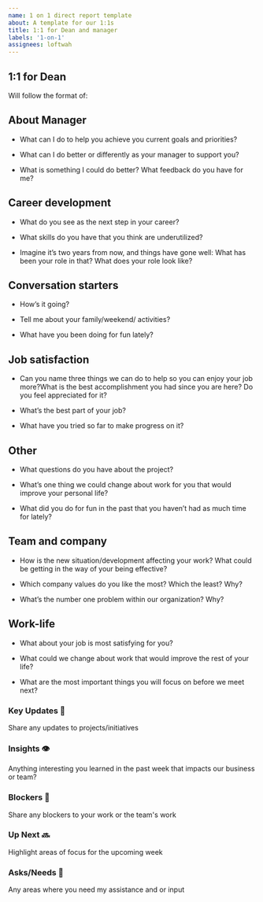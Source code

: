 ```yaml
---
name: 1 on 1 direct report template
about: A template for our 1:1s
title: 1:1 for Dean and manager
labels: '1-on-1'
assignees: loftwah
---
```


## 1:1 for Dean

Will follow the format of:

<!-- start of questions -->
## About Manager

- What can I do to help you achieve you current goals and priorities?

- What can I do better or differently as your manager to support you?

- What is something I could do better? What feedback do you have for me?

## Career development

- What do you see as the next step in your career?

- What skills do you have that you think are underutilized?

- Imagine it’s two years from now, and things have gone well: What has been your role in that? What does your role look like?

## Conversation starters

- How’s it going?

- Tell me about your family/weekend/ activities?

- What have you been doing for fun lately?

## Job satisfaction

- Can you name three things we can do to help so you can enjoy your job more?What is the best accomplishment you had since you are here? Do you feel appreciated for it?

- What’s the best part of your job?

- What have you tried so far to make progress on it?

## Other

- What questions do you have about the project?

- What’s one thing we could change about work for you that would improve your personal life?

- What did you do for fun in the past that you haven’t had as much time for lately?

## Team and company

- How is the new situation/development affecting your work? What could be getting in the way of your being effective?

- Which company values do you like the most? Which the least? Why?

- What’s the number one problem within our organization? Why?

## Work-life

- What about your job is most satisfying for you?

- What could we change about work that would improve the rest of your life?

- What are the most important things you will focus on before we meet next?

<!-- end of questions -->
### Key Updates 🔑

Share any updates to projects/initiatives

### Insights 👁

Anything interesting you learned in the past week that impacts our business or team?

### Blockers 🛑

Share any blockers to your work or the team's work

### Up Next 🔜

Highlight areas of focus for the upcoming week

### Asks/Needs 💬

Any areas where you need my assistance and or input
